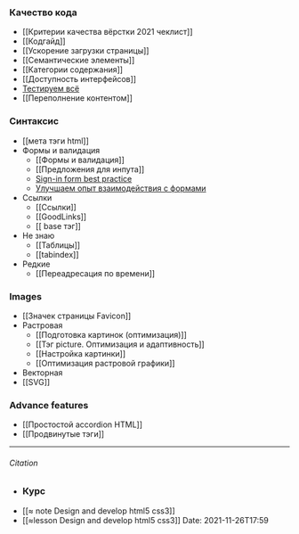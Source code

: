### Качество кода
- [[Критерии качества вёрстки 2021 чеклист]]
- [[Кодгайд]]
- [[Ускорение загрузки страницы]]
- [[Семантические  элементы]]
- [[Категории содержания]]
- [[Доступность интерфейсов]]
- [Тестируем всё](http://yoksel.github.io/easy-markup/check-code/)
- [[Переполнение контентом]]
### Синтаксис
- [[мета тэги html]]
- Формы и валидация
	- [[Формы и валидация]]
	- [[Предложения для инпута]]
	- [Sign-in form best practice](https://www.youtube.com/watch?v=alGcULGtiv8)
	- [Улучшаем опыт взаимодействия с формами](http://simonenko.su/38146501854/improving-ux-for-web-form)
- Ссылки
	- [[Ссылки]]	
	- [[GoodLinks]]
	- [[ base тэг]]
- Не знаю
	- [[Таблицы]]
	- [[tabindex]]
- Редкие 
	- [[Переадресация по времени]]
### Images
- [[Значек страницы Favicon]]
- Растровая
	- [[Подготовка картинок (оптимизация)]]
	- [[Тэг picture. Оптимизация и адаптивность]]
	- [[Настройка картинки]]
	- [[Оптимизация растровой графики]]
- Векторная
- [[SVG]]

### Advance features
- [[Простостой accordion HTML]]
- [[Продвинутые тэги]]

---
###### Citation
- ### Курс
- [[≈  note Design and develop html5 css3]]
- [[≈lesson Design and develop html5 css3]]
Date: 2021-11-26T17:59


